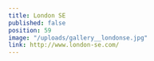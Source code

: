 ```yaml
---
title: London SE
published: false
position: 59
image: "/uploads/gallery__londonse.jpg"
link: http://www.london-se.com/
---
```


